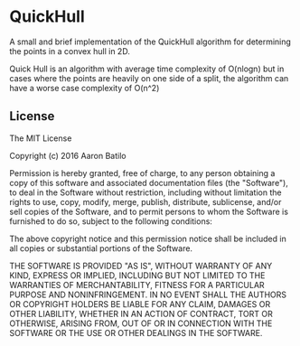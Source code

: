 # QuickHull
A small and brief implementation of the QuickHull algorithm for determining the points in a convex hull in 2D.  
  
Quick Hull is an algorithm with average time complexity of O(nlogn) but in cases where the points are heavily on one side of a split, the algorithm can have a worse case complexity of O(n^2)

## License

The MIT License

Copyright (c) 2016 Aaron Batilo

Permission is hereby granted, free of charge, to any person obtaining a copy
of this software and associated documentation files (the "Software"), to deal
in the Software without restriction, including without limitation the rights
to use, copy, modify, merge, publish, distribute, sublicense, and/or sell
copies of the Software, and to permit persons to whom the Software is
furnished to do so, subject to the following conditions:

The above copyright notice and this permission notice shall be included in
all copies or substantial portions of the Software.

THE SOFTWARE IS PROVIDED "AS IS", WITHOUT WARRANTY OF ANY KIND, EXPRESS OR
IMPLIED, INCLUDING BUT NOT LIMITED TO THE WARRANTIES OF MERCHANTABILITY,
FITNESS FOR A PARTICULAR PURPOSE AND NONINFRINGEMENT. IN NO EVENT SHALL THE
AUTHORS OR COPYRIGHT HOLDERS BE LIABLE FOR ANY CLAIM, DAMAGES OR OTHER
LIABILITY, WHETHER IN AN ACTION OF CONTRACT, TORT OR OTHERWISE, ARISING FROM,
OUT OF OR IN CONNECTION WITH THE SOFTWARE OR THE USE OR OTHER DEALINGS IN
THE SOFTWARE.
